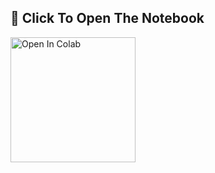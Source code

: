 ## **📖 Click To Open The Notebook**

<a href="https://colab.research.google.com/drive/1arkdhZnCxPto3mnBw9MJYX48ZB7Xm3sA?usp=sharing" target="_parent"><img src="https://github.com/junioralive/spy-cli-gc-api/assets/54473944/5db5106f-d704-4e2b-8783-4a183e28a4c6" alt="Open In Colab" width=200px/></a>
